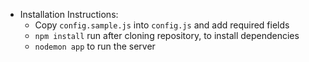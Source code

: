* Installation Instructions: 
    * Copy `config.sample.js` into `config.js` and add required fields
    * `npm install` run after cloning repository, to install dependencies
    * `nodemon app` to run the server


